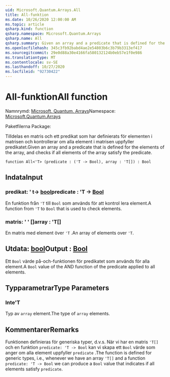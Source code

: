 ```yaml
---
uid: Microsoft.Quantum.Arrays.All
title: All-funktion
ms.date: 10/26/2020 12:00:00 AM
ms.topic: article
qsharp.kind: function
qsharp.namespace: Microsoft.Quantum.Arrays
qsharp.name: All
qsharp.summary: Given an array and a predicate that is defined for the elements of the array, and checks if all elements of the array satisfy the predicate.
ms.openlocfilehash: 345c3fb92babd4ae2e54803b6c3b79b3313ef417
ms.sourcegitcommit: 29e0d88a30e4166fa580132124b0eb57e1f0e986
ms.translationtype: MT
ms.contentlocale: sv-SE
ms.lasthandoff: 10/27/2020
ms.locfileid: "92730422"
---
```

# <a name="all-function"></a><span data-ttu-id="5ee0e-102">All-funktion</span><span class="sxs-lookup"><span data-stu-id="5ee0e-102">All function</span></span>

<span data-ttu-id="5ee0e-103">Namnrymd: [Microsoft. Quantum. Arrays](xref:Microsoft.Quantum.Arrays)</span><span class="sxs-lookup"><span data-stu-id="5ee0e-103">Namespace: [Microsoft.Quantum.Arrays](xref:Microsoft.Quantum.Arrays)</span></span>

<span data-ttu-id="5ee0e-104">Paketfilerna [](https://nuget.org/packages/)</span><span class="sxs-lookup"><span data-stu-id="5ee0e-104">Package: [](https://nuget.org/packages/)</span></span>


<span data-ttu-id="5ee0e-105">Tilldelas en matris och ett predikat som har definierats för elementen i matrisen och kontrollerar om alla element i matrisen uppfyller predikatet.</span><span class="sxs-lookup"><span data-stu-id="5ee0e-105">Given an array and a predicate that is defined for the elements of the array, and checks if all elements of the array satisfy the predicate.</span></span>

```qsharp
function All<'T> (predicate : ('T -> Bool), array : 'T[]) : Bool
```


## <a name="input"></a><span data-ttu-id="5ee0e-106">Indata</span><span class="sxs-lookup"><span data-stu-id="5ee0e-106">Input</span></span>

### <a name="predicate--t---bool"></a><span data-ttu-id="5ee0e-107">predikat: ' t-> [bool](xref:microsoft.quantum.lang-ref.bool)</span><span class="sxs-lookup"><span data-stu-id="5ee0e-107">predicate : 'T -> [Bool](xref:microsoft.quantum.lang-ref.bool)</span></span>

<span data-ttu-id="5ee0e-108">En funktion från `'T` till `Bool` som används för att kontrol lera element.</span><span class="sxs-lookup"><span data-stu-id="5ee0e-108">A function from `'T` to `Bool` that is used to check elements.</span></span>


### <a name="array--t"></a><span data-ttu-id="5ee0e-109">matris: ' ' []</span><span class="sxs-lookup"><span data-stu-id="5ee0e-109">array : 'T[]</span></span>

<span data-ttu-id="5ee0e-110">En matris med element över `'T` .</span><span class="sxs-lookup"><span data-stu-id="5ee0e-110">An array of elements over `'T`.</span></span>



## <a name="output--bool"></a><span data-ttu-id="5ee0e-111">Utdata: [bool](xref:microsoft.quantum.lang-ref.bool)</span><span class="sxs-lookup"><span data-stu-id="5ee0e-111">Output : [Bool](xref:microsoft.quantum.lang-ref.bool)</span></span>

<span data-ttu-id="5ee0e-112">Ett `Bool` värde på-och-funktionen för predikatet som används för alla element.</span><span class="sxs-lookup"><span data-stu-id="5ee0e-112">A `Bool` value of the AND function of the predicate applied to all elements.</span></span>

## <a name="type-parameters"></a><span data-ttu-id="5ee0e-113">Typparametrar</span><span class="sxs-lookup"><span data-stu-id="5ee0e-113">Type Parameters</span></span>

### <a name="t"></a><span data-ttu-id="5ee0e-114">Inte</span><span class="sxs-lookup"><span data-stu-id="5ee0e-114">'T</span></span>

<span data-ttu-id="5ee0e-115">Typ av `array` element.</span><span class="sxs-lookup"><span data-stu-id="5ee0e-115">The type of `array` elements.</span></span>

## <a name="remarks"></a><span data-ttu-id="5ee0e-116">Kommentarer</span><span class="sxs-lookup"><span data-stu-id="5ee0e-116">Remarks</span></span>

<span data-ttu-id="5ee0e-117">Funktionen definieras för generiska typer, d.v.s. När vi har en matris `'T[]` och en funktion `predicate: 'T -> Bool` kan vi skapa ett `Bool` värde som anger om alla element uppfyller `predicate` .</span><span class="sxs-lookup"><span data-stu-id="5ee0e-117">The function is defined for generic types, i.e., whenever we have an array `'T[]` and a function `predicate: 'T -> Bool` we can produce a `Bool` value that indicates if all elements satisfy `predicate`.</span></span>